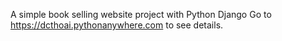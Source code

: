A simple book selling website project with Python Django
Go to https://dcthoai.pythonanywhere.com to see details.
